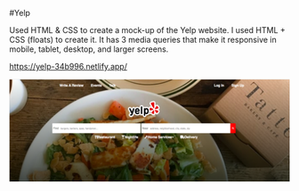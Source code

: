 #Yelp


 Used HTML & CSS to create a mock-up of the Yelp website. I used HTML + CSS (floats) to create it. It has 3 media queries that make it responsive in mobile, tablet, desktop, and larger screens.

 https://yelp-34b996.netlify.app/

 ![Yelp Screenshot](/yelp.png)
